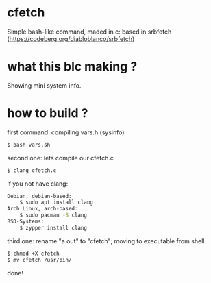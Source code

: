 # cfetch
Simple bash-like command, maded in c: based in srbfetch (https://codeberg.org/diabloblanco/srbfetch)

# what this blc making ?
Showing mini system info.

# how to build ?
first command: compiling vars.h (sysinfo)
```bash
$ bash vars.sh
```

second one: lets compile our cfetch.c
```bash
$ clang cfetch.c
```
if you not have clang:
```bash
Debian, debian-based:
    $ sudo apt install clang
Arch Linux, arch-based:
    $ sudo pacman -S clang
BSD-Systems:
    $ zypper install clang
```

third one: rename "a.out" to "cfetch"; moving to executable from shell
```bash
$ chmod +X cfetch
$ mv cfetch /usr/bin/
```

done!
